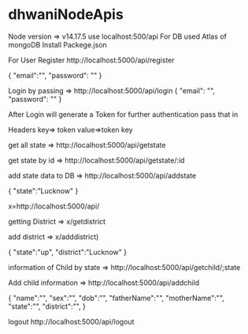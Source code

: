 # dhwaniNodeApis


Node version => v14.17.5
use localhost:500/api
For DB used Atlas of mongoDB
Install Packege.json

For User Register
http://localhost:5000/api/register
   
   {
     "email":"",
     "password": ""
   }
  
Login by passing =>  http://localhost:5000/api/login
   {
     "email": "",
     "password": ""
   }   
   
After Login will generate a Token for further authentication pass that in 

Headers
key=> token
value=>token key
   
   
get all state => http://localhost:5000/api/getstate

get state by id  => http://localhost:5000/api/getstate/:id

add state data to DB => http://localhost:5000/api/addstate

   {
      "state":"Lucknow"
   }
   
x=http://localhost:5000/api/

getting District =>  x/getdistrict

add district => x/adddistrict)

   {
      "state":"up",
      "district":"Lucknow"
   }
   
 information of Child by state => http://localhost:5000/api/getchild/;state
 
Add child information => http://localhost:5000/api/addchild

   {
  "name":"",
  "sex":"",
  "dob":"",
  "fatherName":"",
  "motherName":"",
  "state":"",
  "district":"",
  }
  
  
  
  logout   http://localhost:5000/api/logout

